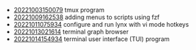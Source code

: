 - [20221003150079](/zet/20221003150079/README.md) tmux program
- [20221009162538](/zet/20221009162538/README.md) adding menus to scripts using fzf
- [20221011075934](/zet/20221011075934/README.md) configure and run lynx with vi mode hotkeys
- [20221013021614](/zet/20221013021614/README.md) terminal graph browser
- [20221014154934](/zet/20221014154934/README.md) terminal user interface (TUI) program
